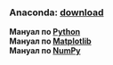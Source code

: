 ### Anaconda: [download](https://www.anaconda.com/download/) 
**Мануал по [Python](http://pythontutor.ru/)**  
**Мануал по [Matplotlib](https://matplotlib.org/users/pyplot_tutorial.html)**  
**Мануал по [NumPy](https://pythonworld.ru/numpy)**  
